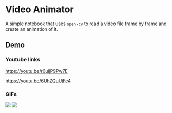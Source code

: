 # Video Animator

A simple notebook that uses `open-cv` to read a video file frame by frame and create an animation of it.

## Demo

### Youtube links

https://youtu.be/r0uijP9Pw7E

https://youtu.be/6UhZQuUjFe4

### GIFs
![](torres.gif)
![](pirlo.gif)